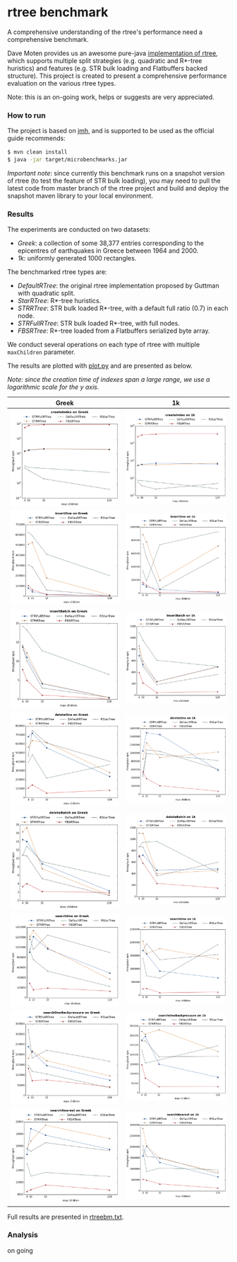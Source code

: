 rtree benchmark
=========

A comprehensive understanding of the rtree's performance need a comprehensive benchmark.
  
Dave Moten provides us an awesome pure-java [implementation of rtree](https://github.com/davidmoten/rtree), which
 supports multiple split strategies (e.g. quadratic and R*-tree huristics) and features (e.g. STR bulk loading and 
 Flatbuffers backed structure). This project is created to present a comprehensive performance evaluation on the 
 various rtree types.
 
Note: this is an on-going work, helps or suggests are very appreciated.


### How to run

The project is based on [jmh](http://openjdk.java.net/projects/code-tools/jmh/), and is supported to be used as the 
official guide recommends:

```bash
$ mvn clean install
$ java -jar target/microbenchmarks.jar
```

*Important note*: since currently this benchmark runs on a snapshot version of rtree (to test the feature of STR bulk loading), 
you may need to pull the latest code from master branch of the rtree project and build and deploy the snapshot maven
library to your local environment.

### Results
The experiments are conducted on two datasets:    

- *Greek*: a collection of some 38,377 entries corresponding to the epicentres of earthquakes in Greece between 1964 and 2000. 
- *1k*: uniformly generated 1000 rectangles.

The benchmarked rtree types are:

- *DefaultRTree*: the original rtree implementation proposed by Guttman with quadratic split.
- *StarRTree*: R*-tree huristics.
- *STRRTree*: STR bulk loaded R*-tree, with a default full ratio (0.7) in each node.
- *STRFullRTree*: STR bulk loaded R*-tree, with full nodes.
- *FBSRTree*: R*-tree loaded from a Flatbuffers serialized byte array. 

We conduct several operations on each type of rtree with multiple `maxChildren` parameter. 

The results are plotted with [plot.py](results/plot.py) and are presented as below.

*Note: since the creation time of indexes span a large range, we use a logarithmic scale for the y axis.*

| Greek | 1k |
| :-------------: | :-----------: |
| <img src="results/createIndex_Greek.png?raw=true" /> | <img src="results/createIndex_1k.png?raw=true" /> |
| <img src="results/insertOne_Greek.png?raw=true" /> | <img src="results/insertOne_1k.png?raw=true" /> |
| <img src="results/insertBatch_Greek.png?raw=true" /> | <img src="results/insertBatch_1k.png?raw=true" /> |
| <img src="results/deleteOne_Greek.png?raw=true" /> | <img src="results/deleteOne_1k.png?raw=true" /> |
| <img src="results/deleteBatch_Greek.png?raw=true" /> | <img src="results/deleteBatch_1k.png?raw=true" /> |
| <img src="results/searchOne_Greek.png?raw=true" /> | <img src="results/searchOne_1k.png?raw=true" /> |
| <img src="results/searchOneBackpressure_Greek.png?raw=true" /> | <img src="results/searchOneBackpressure_1k.png?raw=true" /> |
| <img src="results/searchNearest_Greek.png?raw=true" /> | <img src="results/searchNearest_1k.png?raw=true" /> |


Full results are presented in [rtreebm.txt](results/rtreebm.txt).

### Analysis
on going